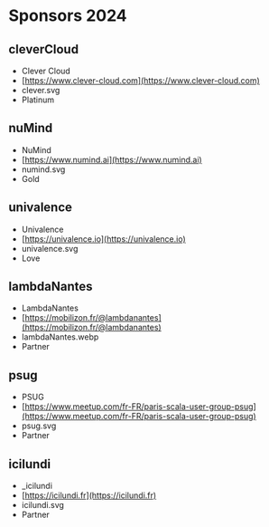 # Sponsors 2024

## cleverCloud

- Clever Cloud
- [https://www.clever-cloud.com](https://www.clever-cloud.com)
- clever.svg
- Platinum

## nuMind

- NuMind
- [https://www.numind.ai](https://www.numind.ai)
- numind.svg
- Gold

## univalence

- Univalence
- [https://univalence.io](https://univalence.io)
- univalence.svg
- Love

## lambdaNantes

- LambdaNantes
- [https://mobilizon.fr/@lambdanantes](https://mobilizon.fr/@lambdanantes)
- lambdaNantes.webp
- Partner

## psug

- PSUG
- [https://www.meetup.com/fr-FR/paris-scala-user-group-psug](https://www.meetup.com/fr-FR/paris-scala-user-group-psug)
- psug.svg
- Partner

## icilundi

- _icilundi
- [https://icilundi.fr](https://icilundi.fr)
- icilundi.svg
- Partner
